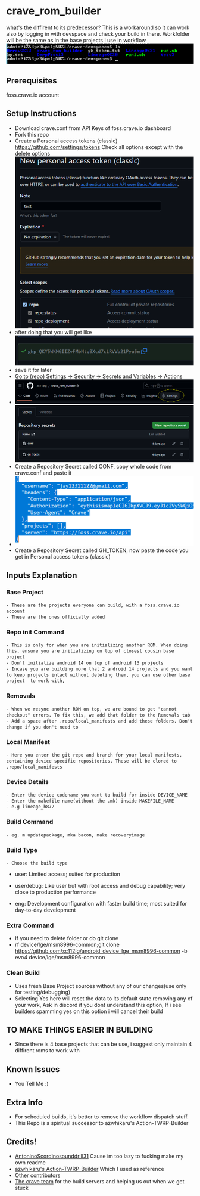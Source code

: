 # crave_rom_builder
what's the diffirent to its predecessor?
This is a workaround so it can work also by logging in with devspace and check your build in there.
Workfolder will be the same as in the base projects i use in workflow
![Alt text](image.png)


## Prerequisites 
foss.crave.io account

## Setup Instructions
- Download crave.conf from API Keys of foss.crave.io dashboard
- Fork this repo
- Create a Personal access tokens (classic) https://github.com/settings/tokens Check all options except with the delete options
![Alt text](image-1.png)
- after doing that you will get like ![ ](image-2.png) 
- save it for later
- Go to (repo) Settings -> Security -> Secrets and Variables -> Actions
- ![Alt text](image-3.png)
![Alt text](image-5.png)
- Create a Repository Secret called CONF, copy whole code from crave.conf and paste it
- ![Alt text](image-4.png)
- Create a Repository Secret called GH_TOKEN, now paste the code you get in Personal access tokens (classic)

## Inputs Explanation
### Base Project
    - These are the projects everyone can build, with a foss.crave.io account
    - These are the ones officially added
### Repo init Command
    - This is only for when you are initializing another ROM. When doing this, ensure you are initializing on top of closest cousin base project
    - Don't initialize android 14 on top of android 13 projects
    - Incase you are building more that 2 android 14 projects and you want to keep projects intact without deleting them, you can use other base project  to work with,
### Removals
    - When we resync another ROM on top, we are bound to get "cannot checkout" errors. To fix this, we add that folder to the Removals tab
    - Add a space after .repo/local_manifests and add these folders. Don't change if you don't need to
### Local Manifest
    - Here you enter the git repo and branch for your local manifests, containing device specific repositories. These will be cloned to .repo/local_manifests
### Device Details
    - Enter the device codename you want to build for inside DEVICE_NAME
    - Enter the makefile name(without the .mk) inside MAKEFILE_NAME
    - e.g lineage_h872
### Build Command
    - eg. m updatepackage, mka bacon, make recoveryimage
### Build Type
    - Choose the build type
- user:  Limited access; suited for production

- userdebug:  Like user but with root access and debug capability; very close to production performance

- eng:  Development configuration with faster build time; most suited for day-to-day development
### Extra Command
  - If you need to delete folder or do git clone
  - rf device/lge/msm8996-common;git clone https://github.com/xc112lg/android_device_lge_msm8996-common -b evo4 device/lge/msm8996-common
### Clean Build
  - Uses fresh Base Project sources without any of our changes(use only for testing/debugging)
  - Selecting Yes here will reset the data to its default state removing any of your work, Ask in discord if you dont understand this option, If i see builders spamming yes on this option i will cancel their build
## TO MAKE THINGS EASIER IN BUILDING
  - Since there is 4 base projects that can be use, i suggest only maintain 4 diffirent roms to work with

## Known Issues
  - You Tell Me :)
## Extra Info
  - For scheduled builds, it's better to remove the workflow dispatch stuff.
  - This Repo is a spiritual successor to azwhikaru's Action-TWRP-Builder
## Credits!
  - [AntoninoScordino](https://github.com/AntoninoScordino)[sounddrill31](https://github.com/sounddrill31) Cause im too lazy to fucking make my own readme
  - [azwhikaru's Action-TWRP-Builder](https://github.com/azwhikaru/Action-TWRP-Builder) Which I used as reference
  - [Other contributors](https://github.com/xc112lg/crave_rom_builder/graphs/contributors)
  - [The crave team](https://github.com/accupara) for the build servers and helping us out when we get stuck
